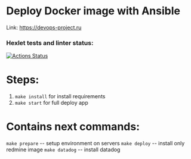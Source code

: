 # Deploy Docker image with Ansible

Link:
https://devops-project.ru

### Hexlet tests and linter status:

[![Actions Status](https://github.com/looleeluu/devops-for-programmers-project-76/actions/workflows/hexlet-check.yml/badge.svg)](https://github.com/looleeluu/devops-for-programmers-project-76/actions)

# Steps:

1. `make install` for install requirements
2. `make start` for full deploy app

# Contains next commands:

`make prepare` -- setup environment on servers
`make deploy` -- install only redmine image
`make datadog` -- install datadog
